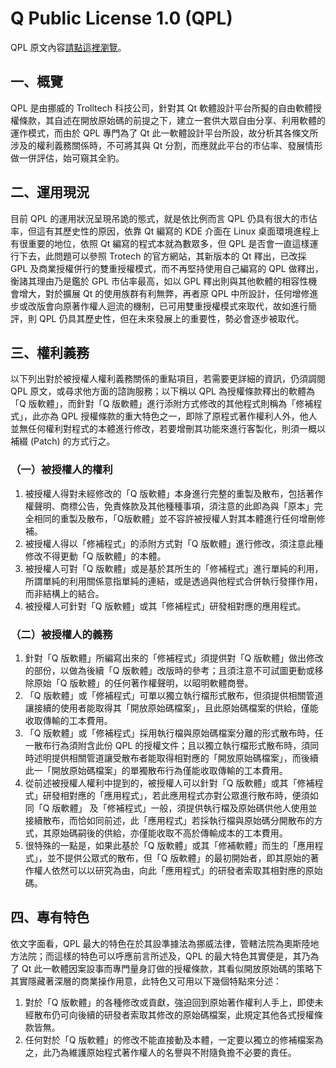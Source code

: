# Q Public License 1.0 (QPL)

QPL 原文內容[請點這裡瀏覽](https://www.opensource.org/licenses/qtpl.php)。

## 一、概覽

QPL 是由挪威的 Trolltech 科技公司，針對其 Qt 軟體設計平台所擬的自由軟體授權條款，其自述在開放原始碼的前提之下，建立一套供大眾自由分享、利用軟體的運作模式，而由於 QPL 專門為了 Qt 此一軟體設計平台所設，故分析其各條文所涉及的權利義務關係時，不可將其與 Qt 分割，而應就此平台的市佔率、發展情形做一併評估，始可窺其全豹。

## 二、運用現況

目前 QPL 的運用狀況呈現吊詭的態式，就是依比例而言 QPL 仍具有很大的市佔率，但這有其歷史性的原因，依靠 Qt 編寫的 KDE 介面在 Linux 桌面環境進程上有很重要的地位，依照 Qt 編寫的程式本就為數眾多，但 QPL 是否會一直這樣運行下去，此問題可以參照 Trotech 的官方網站，其新版本的 Qt 釋出，已改採 GPL 及商業授權併行的雙重授權模式，而不再堅持使用自己編寫的 QPL 做釋出，衡諸其理由乃是鑑於 GPL 市佔率最高，如以 GPL 釋出則與其他軟體的相容性機會增大，對於擴展 Qt 的使用族群有利無弊，再者原 QPL 中所設計，任何增修進步或改版會向原著作權人迴流的機制，已可用雙重授權模式來取代，故如進行簡評，則 QPL 仍具其歷史性，但在未來發展上的重要性，勢必會逐步被取代。

## 三、權利義務

以下列出對於被授權人權利義務關係的重點項目，若需要更詳細的資訊，仍須調閱 QPL 原文，或尋求他方面的諮詢服務；以下稱以 QPL 為授權條款釋出的軟體為「Q 版軟體」，而針對「Q 版軟體」進行添附方式修改的其他程式則稱為「修補程式」，此亦為 QPL 授權條款的重大特色之一，即除了原程式著作權利人外，他人並無任何權利對程式的本體進行修改，若要增刪其功能來進行客製化，則須一概以補綴 (Patch) 的方式行之。

### （一）被授權人的權利

1. 被授權人得對未經修改的「Q 版軟體」本身進行完整的重製及散布，包括著作權聲明、商標公告，免責條款及其他種種事項，須注意的此即為與「原本」完全相同的重製及散布，「Q版軟體」並不容許被授權人對其本體進行任何增刪修補。
2. 被授權人得以「修補程式」的添附方式對「Q 版軟體」進行修改，須注意此種修改不得更動「Q 版軟體」的本體。
3. 被授權人可對「Q 版軟體」或是基於其所生的「修補程式」進行單純的利用，所謂單純的利用關係意指單純的連結，或是透過與他程式合併執行發揮作用，而非結構上的結合。
4. 被授權人可針對「Q 版軟體」或其「修補程式」研發相對應的應用程式。

### （二）被授權人的義務

1. 針對「Q 版軟體」所編寫出來的「修補程式」須提供對「Q 版軟體」做出修改的部份，以做為後續「Q 版軟體」改版時的參考；且須注意不可試圖更動或移除原始「Q 版軟體」的任何著作權聲明，以昭明軟體商譽。
2. 「Q 版軟體」或「修補程式」可單以獨立執行檔形式散布，但須提供相關管道讓接續的使用者能取得其「開放原始碼檔案」，且此原始碼檔案的供給，僅能收取傳輸的工本費用。
3. 「Q 版軟體」或「修補程式」採用執行檔與原始碼檔案分離的形式散布時，任一散布行為須附含此份 QPL 的授權文件；且以獨立執行檔形式散布時，須同時述明提供相關管道讓受散布者能取得相對應的「開放原始碼檔案」，而後續此一「開放原始碼檔案」的單獨散布行為僅能收取傳輸的工本費用。
4. 從前述被授權人權利中提到的，被授權人可以針對「Q 版軟體」或其「修補程式」研發相對應的「應用程式」，若此應用程式亦對公眾進行散布時，便須如同「Q 版軟體」 及「修補程式」一般，須提供執行檔及原始碼供他人使用並接續散布，而恰如同前述，此「應用程式」若採執行檔與原始碼分開散布的方式，其原始碼嗣後的供給，亦僅能收取不高於傳輸成本的工本費用。
5. 很特殊的一點是，如果此基於「Q 版軟體」或其「修補軟體」而生的「應用程式」，並不提供公眾式的散布，但「Q 版軟體」的最初開始者，即其原始的著作權人依然可以以研究為由，向此「應用程式」的研發者索取其相對應的原始碼。

## 四、專有特色

依文字面看，QPL 最大的特色在於其設準據法為挪威法律，管轄法院為奧斯陸地方法院；而這樣的特色可以呼應前言所述及，QPL 的最大特色其實便是，其乃為了 Qt 此一軟體因案設事而專門量身訂做的授權條款，其看似開放原始碼的策略下其實隱藏著深層的商業操作用意，此特色又可用以下幾個特點來分述：

1. 對於「Q 版軟體」的各種修改或貢獻，強迫回到原始著作權利人手上，即使未經散布仍可向後續的研發者索取其修改的原始碼檔案，此規定其他各式授權條款皆無。
2. 任何對於「Q 版軟體」的修改不能直接動及本體，一定要以獨立的修補檔案為之，此乃為維護原始程式著作權人的名譽與不附隨負擔不必要的責任。
